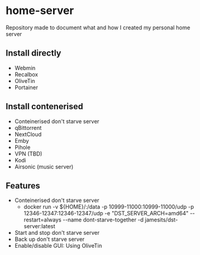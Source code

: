 # home-server
Repository made to document what and how I created my personal home server

## Install directly
* Webmin
* Recalbox
* OliveTin
* Portainer

## Install contenerised
* Conteinerised don't starve server
* qBittorrent
* NextCloud
* Emby
* Pihole
* VPN (TBD)
* Kodi
* Airsonic (music server)

## Features
* Conteinerised don't starve server
  * docker run -v ${HOME}/:/data -p 10999-11000:10999-11000/udp -p 12346-12347:12346-12347/udp -e "DST_SERVER_ARCH=amd64" --restart=always --name dont-starve-together -d jamesits/dst-server:latest
* Start and stop don't starve server
* Back up don't starve server
* Enable/disable GUI: Using OliveTin
